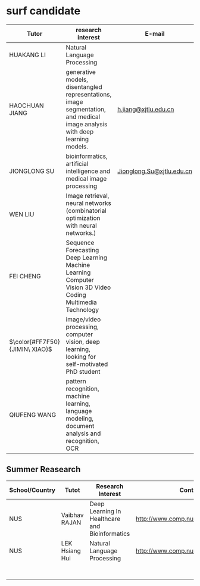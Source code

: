 # surf candidate

| Tutor                          | research interest                                            | E-mail                                                       |                                |
| ------------------------------ | ------------------------------------------------------------ | ------------------------------------------------------------ | ------------------------------ |
| HUAKANG LI                     | Natural Language Processing                                  |                                                              | ASSOCIATE PROFESSOR(2019)      |
| HAOCHUAN JIANG                 | generative models, disentangled representations, image segmentation, and medical image analysis with deep learning models. | [h.jiang@xjtlu.edu.cn](mailto:h.jiang@xjtlu.edu.cn)          | LECTURER (ASSISTANT PROFESSOR) |
| JIONGLONG SU                   | bioinformatics, artificial intelligence and medical image processing | [Jionglong.Su@xjtlu.edu.cn](mailto:Jionglong.Su@xjtlu.edu.cn) |                                |
| WEN LIU                        | Image retrieval, neural networks (combinatorial optimization with neural networks.) |                                                              | LECTURER                       |
| FEI CHENG                      | Sequence Forecasting Deep Learning Machine Learning Computer Vision 3D Video Coding Multimedia Technology |                                                              | LECTURER(2019)                 |
| $\color{#FF7F50}{JIMIN\ XIAO}$ | image/video processing, computer vision, deep learning, looking for self-motivated PhD student |                                                              | ASSOCIATE PROFESSOR            |
| QIUFENG WANG                   | pattern recognition, machine learning, language modeling, document analysis and recognition, OCR |                                                              | ASSOCIATE PROFESSOR            |

## Summer Reasearch

| School/Country | Tutot          | Research Interest                              | Contact                              |
| -------------- | -------------- | ---------------------------------------------- | ------------------------------------ |
| NUS            | Vaibhav RAJAN  | Deep Learning In Healthcare and Bioinformatics | http://www.comp.nus.edu.sg/~vaibhav  |
| NUS            | LEK Hsiang Hui | Natural Language Processing                    | http://www.comp.nus.edu.sg/~lekhsian |
|                |                |                                                |                                      |
|                |                |                                                |                                      |
|                |                |                                                |                                      |
|                |                |                                                |                                      |
|                |                |                                                |                                      |
|                |                |                                                |                                      |
|                |                |                                                |                                      |



